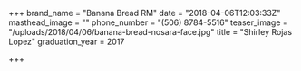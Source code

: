 +++
brand_name = "Banana Bread RM"
date = "2018-04-06T12:03:33Z"
masthead_image = ""
phone_number = "(506) 8784-5516"
teaser_image = "/uploads/2018/04/06/banana-bread-nosara-face.jpg"
title = "Shirley Rojas Lopez"
graduation_year = 2017

+++
